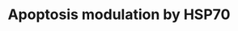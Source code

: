 ---
annotations:
- type: Pathway Ontology
  value: apoptotic cell death pathway
authors:
- I.Reyes
- MaintBot
- Siddarth
- Christine Chichester
- Mkutmon
- Khanspers
- Egonw
- Eweitz
description: This pathway summarizes the various ways by which HSP70 proteins can
  inhibit apoptosis.
last-edited: 2021-05-16
organisms:
- Rattus norvegicus
redirect_from:
- /index.php/Pathway:WP487
- /instance/WP487
schema-jsonld:
- '@context': https://schema.org/
  '@id': https://wikipathways.github.io/pathways/WP487.html
  '@type': Dataset
  creator:
    '@type': Organization
    name: WikiPathways
  description: This pathway summarizes the various ways by which HSP70 proteins can
    inhibit apoptosis.
  keywords:
  - NF-kB pathway
  - Hspa1a
  - Tnfrsf1a
  - Casp9
  - Casp3
  - Nfkb1
  - Ripk1
  - Map3k1
  - Pdcd8
  - Mapk10
  - Fadd
  - Casp7
  - Fas
  - Apoptosis
  - Apaf1
  - Casp2
  - Cycs
  - Faslg
  - Bid
  - Casp8
  - Casp6
  license: CC0
  name: Apoptosis modulation by HSP70
seo: CreativeWork
title: Apoptosis modulation by HSP70
wpid: WP487
---